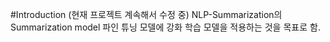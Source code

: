 #Introduction
(현재 프로젝트 계속해서 수정 중)
NLP-Summarization의 Summarization model 파인 튜닝 모델에 강화 학습 모델을 적용하는 것을 목표로 함.
